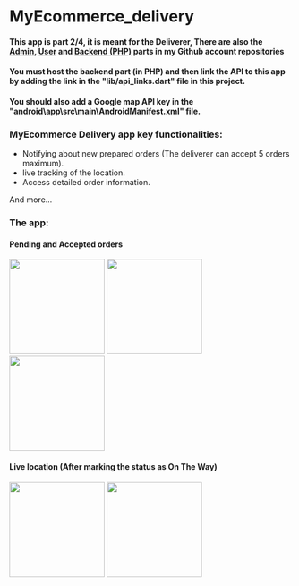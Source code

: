 # MyEcommerce_delivery

#### This app is part 2/4, it is meant for the Deliverer, There are also the [Admin](https://github.com/MMN20/my-ecommerce-admin-flutter-php), [User](https://github.com/MMN20/my-ecommerce-user-flutter-php) and [Backend (PHP)](https://github.com/MMN20/my-ecommerce-backend-php) parts in my Github account repositories 

#### You must host the backend part (in PHP) and then link the API to this app by adding the link in the "lib/api_links.dart" file in this project.

#### You should also add a Google map API key in the "android\app\src\main\AndroidManifest.xml" file.



 ### MyEcommerce Delivery app key functionalities:

 - Notifying about new prepared orders (The deliverer can accept 5 orders maximum).
 - live tracking of the location.
 - Access detailed order information.

 And more...

  ### The app:

 #### Pending and Accepted orders

<img src="https://github.com/MMN20/my-ecommerce-delivery-flutter-php/assets/89737500/f49529b3-dbe2-414e-881e-9658fb7c1ed2" width="170" />
<img src="https://github.com/MMN20/my-ecommerce-delivery-flutter-php/assets/89737500/6dc8f50b-2205-4df1-bc1e-640b86a47b8d" width="170" />
<img src="https://github.com/MMN20/my-ecommerce-delivery-flutter-php/assets/89737500/d2060591-d967-4021-94a4-79cf8a168d11" width="170" />
 
#### Live location (After marking the status as On The Way)
<img src="https://github.com/MMN20/my-ecommerce-delivery-flutter-php/assets/89737500/f3fc19d0-1960-426d-950b-48b6349631f8" width="170" />
<img src="https://github.com/MMN20/my-ecommerce-delivery-flutter-php/assets/89737500/1fae9ff3-d0f9-4405-aa50-7367950fe335" width="170" />


